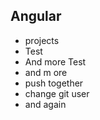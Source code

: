 ## Angular

* projects
* Test
* And more Test
* and m ore
* push together
* change git user
* and again
